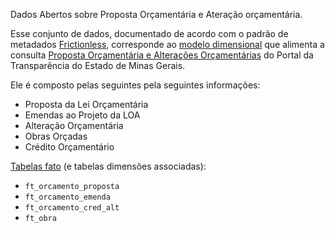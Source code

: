 Dados Abertos sobre Proposta Orçamentária e Ateração orçamentária.

Esse conjunto de dados, documentado de acordo com o padrão de metadados [Frictionless](https://frictionlessdata.io/), corresponde ao [modelo dimensional](https://pt.wikipedia.org/wiki/Modelagem_dimensional) que alimenta a consulta [Proposta Orçamentária e Alterações Orçamentárias](https://www.transparencia.mg.gov.br/planejamento-e-resultados/proposta-alteracoes-orcamentaria) do Portal da Transparência do Estado de Minas Gerais.

Ele é composto pelas seguintes pela seguintes informações:
- Proposta da Lei Orçamentária
- Emendas ao Projeto da LOA
- Alteração Orçamentária
- Obras Orçadas
- Crédito Orçamentário

[Tabelas fato](https://pt.wikipedia.org/wiki/Tabela_de_fatos) (e tabelas dimensões associadas):

- `ft_orcamento_proposta`
- `ft_orcamento_emenda`
- `ft_orcamento_cred_alt`
- `ft_obra`
